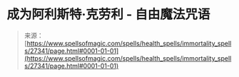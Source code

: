 <!--yml

category: 未分类

date: 2024-06-12 19:16:15

-->

# 成为阿利斯特·克劳利 - 自由魔法咒语

> 来源：[https://www.spellsofmagic.com/spells/health_spells/immortality_spells/27341/page.html#0001-01-01](https://www.spellsofmagic.com/spells/health_spells/immortality_spells/27341/page.html#0001-01-01)
